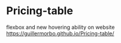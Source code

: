 # Pricing-table
flexbox and new hovering ability on website 
https://guillermorbo.github.io/Pricing-table/
